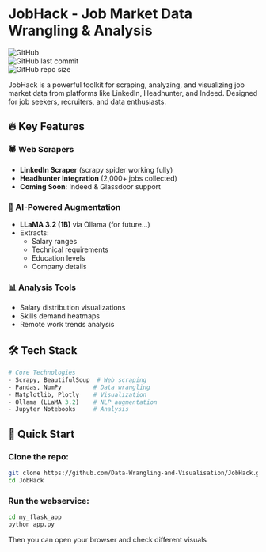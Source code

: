 # JobHack - Job Market Data Wrangling & Analysis

![GitHub](https://img.shields.io/github/license/Data-Wrangling-and-Visualisation/JobHack)  
![GitHub last commit](https://img.shields.io/github/last-commit/Data-Wrangling-and-Visualisation/JobHack)  
![GitHub repo size](https://img.shields.io/github/repo-size/Data-Wrangling-and-Visualisation/JobHack)

JobHack is a powerful toolkit for scraping, analyzing, and visualizing job market data from platforms like LinkedIn, Headhunter, and Indeed. Designed for job seekers, recruiters, and data enthusiasts.

## 🔥 Key Features

### 🕷️ Web Scrapers
- **LinkedIn Scraper** (scrapy spider working fully)
- **Headhunter Integration** (2,000+ jobs collected)
- **Coming Soon**: Indeed & Glassdoor support

### 🧠 AI-Powered Augmentation
- **LLaMA 3.2 (1B)** via Ollama (for future...)
- Extracts:
  - Salary ranges
  - Technical requirements
  - Education levels
  - Company details

### 📊 Analysis Tools
- Salary distribution visualizations
- Skills demand heatmaps
- Remote work trends analysis

## 🛠️ Tech Stack

```python
# Core Technologies
- Scrapy, BeautifulSoup  # Web scraping
- Pandas, NumPy         # Data wrangling
- Matplotlib, Plotly    # Visualization
- Ollama (LLaMA 3.2)    # NLP augmentation
- Jupyter Notebooks     # Analysis
```
## 🚀 Quick Start

### Clone the repo:

```bash
git clone https://github.com/Data-Wrangling-and-Visualisation/JobHack.git
cd JobHack
```
### Run the webservice:

```bash
cd my_flask_app
python app.py
```
Then you can open your browser and check different visuals
